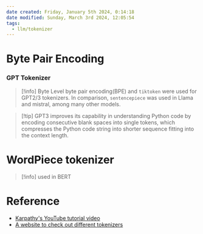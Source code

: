 ```yaml
---
date created: Friday, January 5th 2024, 0:14:18
date modified: Sunday, March 3rd 2024, 12:05:54
tags:
  - llm/tokenizer
---
```

# Byte Pair Encoding


### GPT Tokenizer

> [!info] Byte Level byte pair encoding(BPE) and `tiktoken` were used for GPT2/3 tokenizers. In comparison, `sentencepiece` was used in Llama and mistral, among many other models.

> [!tip] GPT3 improves its capability in understanding Python code by encoding consecutive blank spaces into single tokens, which compresses the Python code string into shorter sequence fitting into the context length.



# WordPiece tokenizer


> [!info] used in BERT



# Reference

- [Karpathy's YouTube tutorial video](https://www.youtube.com/watch?v=zduSFxRajkE)
- [A website to check out different tokenizers](https://tiktokenizer.vercel.app/)
